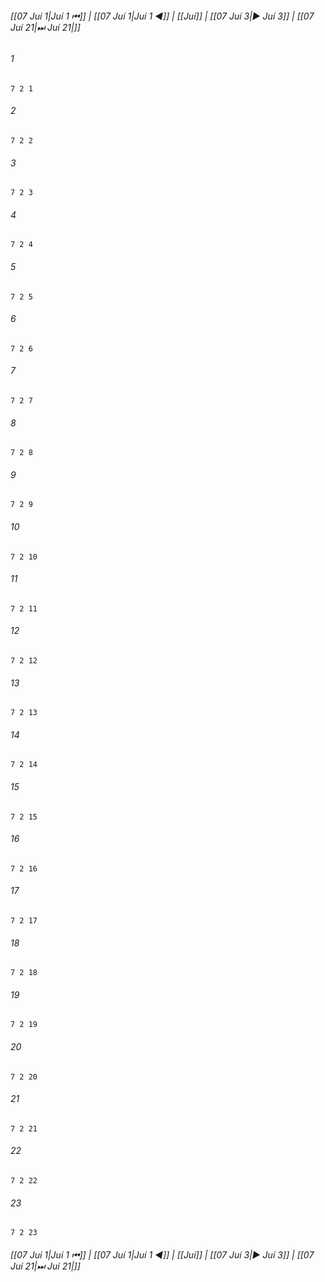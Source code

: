 
###### [[07 Juí 1|Juí 1 ⏮]] | [[07 Juí 1|Juí 1 ◀]] | [[Juí]] | [[07 Juí 3|▶ Juí 3]] | [[07 Juí 21|⏭ Juí 21|]]

###### 1
``` verse
7 2 1 
```
###### 2
``` verse
7 2 2 
```
###### 3
``` verse
7 2 3 
```
###### 4
``` verse
7 2 4 
```
###### 5
``` verse
7 2 5 
```
###### 6
``` verse
7 2 6 
```
###### 7
``` verse
7 2 7 
```
###### 8
``` verse
7 2 8 
```
###### 9
``` verse
7 2 9 
```
###### 10
``` verse
7 2 10 
```
###### 11
``` verse
7 2 11 
```
###### 12
``` verse
7 2 12 
```
###### 13
``` verse
7 2 13 
```
###### 14
``` verse
7 2 14 
```
###### 15
``` verse
7 2 15 
```
###### 16
``` verse
7 2 16 
```
###### 17
``` verse
7 2 17 
```
###### 18
``` verse
7 2 18 
```
###### 19
``` verse
7 2 19 
```
###### 20
``` verse
7 2 20 
```
###### 21
``` verse
7 2 21 
```
###### 22
``` verse
7 2 22 
```
###### 23
``` verse
7 2 23 
```

###### [[07 Juí 1|Juí 1 ⏮]] | [[07 Juí 1|Juí 1 ◀]] | [[Juí]] | [[07 Juí 3|▶ Juí 3]] | [[07 Juí 21|⏭ Juí 21|]]

